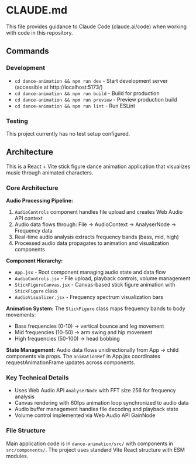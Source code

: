# CLAUDE.md

This file provides guidance to Claude Code (claude.ai/code) when working with code in this repository.

## Commands

### Development
- `cd dance-animation && npm run dev` - Start development server (accessible at http://localhost:5173/)
- `cd dance-animation && npm run build` - Build for production
- `cd dance-animation && npm run preview` - Preview production build
- `cd dance-animation && npm run lint` - Run ESLint

### Testing
This project currently has no test setup configured.

## Architecture

This is a React + Vite stick figure dance animation application that visualizes music through animated characters.

### Core Architecture

**Audio Processing Pipeline:**
1. `AudioControls` component handles file upload and creates Web Audio API context
2. Audio data flows through: File → AudioContext → AnalyserNode → Frequency data
3. Real-time audio analysis extracts frequency bands (bass, mid, high)
4. Processed audio data propagates to animation and visualization components

**Component Hierarchy:**
- `App.jsx` - Root component managing audio state and data flow
- `AudioControls.jsx` - File upload, playback controls, volume management
- `StickFigureCanvas.jsx` - Canvas-based stick figure animation with `StickFigure` class
- `AudioVisualizer.jsx` - Frequency spectrum visualization bars

**Animation System:**
The `StickFigure` class maps frequency bands to body movements:
- Bass frequencies (0-10) → vertical bounce and leg movement
- Mid frequencies (10-50) → arm swing and hip movement  
- High frequencies (50-100) → head bobbing

**State Management:**
Audio data flows unidirectionally from App → child components via props. The `animationRef` in App.jsx coordinates requestAnimationFrame updates across components.

### Key Technical Details

- Uses Web Audio API `AnalyserNode` with FFT size 256 for frequency analysis
- Canvas rendering with 60fps animation loop synchronized to audio data
- Audio buffer management handles file decoding and playback state
- Volume control implemented via Web Audio API GainNode

### File Structure

Main application code is in `dance-animation/src/` with components in `src/components/`. The project uses standard Vite React structure with ESM modules.
